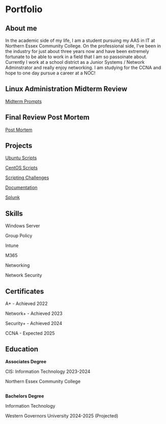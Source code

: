 # Portfolio

## About me 

In the academic side of my life, I am a student pursuing my AAS in IT at Northern Essex Community College. On the professional side, I've been in the industry for just about three years now and have been extremely fortunate to be able to work in a field that I am so passoinate about. Currently I work at a school district as a Junior Systems / Network Adminstrator and really enjoy networking. I am studying for the CCNA and hope to one day pursue a career at a NOC! 

## Linux Administration Midterm Review

[Midterm Prompts](https://github.com/flaureanonecc/Midterm-Prompts/tree/main)

## Final Review Post Mortem

[Post Mortem](https://github.com/flaureanonecc/Post-Mortem/blob/main/Post%20Mortem.md)

## Projects

[Ubuntu Scripts](https://github.com/flaureanonecc/Ubuntu-Networking-Scripts)

[CentOS Scripts](https://github.com/flaureanonecc/CentOS-Network-Scripts)

[Scripting Challenges](https://github.com/flaureanonecc/Linux-Command-Challenges)

[Documentation](https://github.com/flaureanonecc/Documentation)

[Splunk](https://github.com/flaureanonecc/Splunk-Certs)

## Skills

Windows Server

Group Policy

Intune

M365

Networking

Network Security


## Certificates  

A+ - Achieved 2022

Network+ - Achieved 2023

Security+ - Achieved 2024

CCNA - Expected 2025

## Education

**Associates Degree** 

CIS: Information Technology 2023-2024

Northern Essex Community College

##

**Bachelors Degree**

Information Technology

Western Governors University 2024-2025 (Projected)
